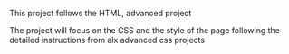 This project follows the HTML, advanced project

The project will focus on the CSS and the style of the page following the detailed instructions from alx advanced css projects
